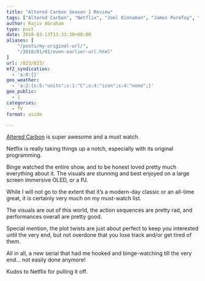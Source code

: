 ```yaml
---
title: "Altered Carbon Season 1 Review"
tags: ["Altered Carbon", "Netflix", "Joel Kinnaman", "James Purefoy", "Martha Higareda", "Dichen Lachman"]
author: Rajiv Abraham
type: post
date: 2018-03-13T13:33:30+00:00
aliases: [
    "/posts/my-original-url/",
    "/2010/01/01/even-earlier-url.html"
]
url: /823/823/
mf2_syndication:
  - 'a:0:{}'
geo_weather:
  - 'a:2:{s:5:"units";s:1:"C";s:4:"icon";s:4:"none";}'
geo_public:
  - 1
categories:
  - TV
format: aside

---
```

<p style="text-align: left;">
  <a href="https://www.imdb.com/title/tt2261227/" target="_blank" rel="noopener">Altered Carbon</a> is super awesome and a must watch.
</p>

<p style="text-align: left;">
  Netflix is really taking things up a notch, especially with its original programming.
</p>

<p style="text-align: left;">
  Binge watched the entire show, and to be honest loved pretty much everything about it. The visuals are stunning and best enjoyed on a large screen immersive OLED, or a PJ.
</p>

<p style="text-align: left;">
  While I will not go to the extent that it&#8217;s a modern-day classic or an all-time great, it is certainly very much on my must-watch list.
</p>

<p style="text-align: left;">
  The visuals are out of this world, the action sequences are pretty rad, and performances overall are pretty good.
</p>

<p style="text-align: left;">
  Special mention, the plot twists are just about perfect to keep you interested until the very end, but not overdone that you lose track and/or get tired of them.
</p>

<p style="text-align: left;">
  All in all, a new serial that had me hooked and binge-watching till the very end… not easily done anymore!
</p>

<p style="text-align: left;">
  Kudos to Netflix for pulling it off.
</p>
